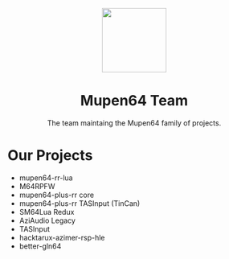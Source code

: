 <p align="center">
  <img width="128" align="center" src="https://github.com/mkdasher/mupen64-rr-lua-/assets/48759429/45351707-be77-4daf-987c-0bdb712891ab">
</p>

<h1 align="center">
  Mupen64 Team
</h1>

<p align="center">
  The team maintaing the Mupen64 family of projects.
</p>

# Our Projects

- mupen64-rr-lua
- M64RPFW
- mupen64-plus-rr core
- mupen64-plus-rr TASInput (TinCan)
- SM64Lua Redux
- AziAudio Legacy
- TASInput
- hacktarux-azimer-rsp-hle
- better-gln64

